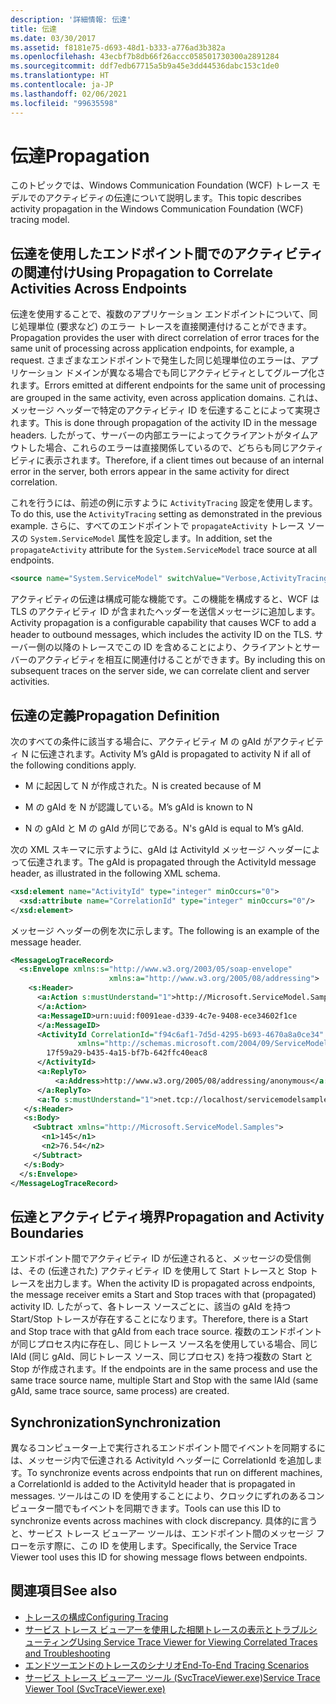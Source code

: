 ```yaml
---
description: '詳細情報: 伝達'
title: 伝達
ms.date: 03/30/2017
ms.assetid: f8181e75-d693-48d1-b333-a776ad3b382a
ms.openlocfilehash: 43ecbf7b8db66f26accc058501730300a2891284
ms.sourcegitcommit: ddf7edb67715a5b9a45e3dd44536dabc153c1de0
ms.translationtype: HT
ms.contentlocale: ja-JP
ms.lasthandoff: 02/06/2021
ms.locfileid: "99635598"
---
```

# <a name="propagation"></a><span data-ttu-id="9e50c-103">伝達</span><span class="sxs-lookup"><span data-stu-id="9e50c-103">Propagation</span></span>

<span data-ttu-id="9e50c-104">このトピックでは、Windows Communication Foundation (WCF) トレース モデルでのアクティビティの伝達について説明します。</span><span class="sxs-lookup"><span data-stu-id="9e50c-104">This topic describes activity propagation in the Windows Communication Foundation (WCF) tracing model.</span></span>  
  
## <a name="using-propagation-to-correlate-activities-across-endpoints"></a><span data-ttu-id="9e50c-105">伝達を使用したエンドポイント間でのアクティビティの関連付け</span><span class="sxs-lookup"><span data-stu-id="9e50c-105">Using Propagation to Correlate Activities Across Endpoints</span></span>  

 <span data-ttu-id="9e50c-106">伝達を使用することで、複数のアプリケーション エンドポイントについて、同じ処理単位 (要求など) のエラー トレースを直接関連付けることができます。</span><span class="sxs-lookup"><span data-stu-id="9e50c-106">Propagation provides the user with direct correlation of error traces for the same unit of processing across application endpoints, for example, a request.</span></span> <span data-ttu-id="9e50c-107">さまざまなエンドポイントで発生した同じ処理単位のエラーは、アプリケーション ドメインが異なる場合でも同じアクティビティとしてグループ化されます。</span><span class="sxs-lookup"><span data-stu-id="9e50c-107">Errors emitted at different endpoints for the same unit of processing are grouped in the same activity, even across application domains.</span></span> <span data-ttu-id="9e50c-108">これは、メッセージ ヘッダーで特定のアクティビティ ID を伝達することによって実現されます。</span><span class="sxs-lookup"><span data-stu-id="9e50c-108">This is done through propagation of the activity ID in the message headers.</span></span> <span data-ttu-id="9e50c-109">したがって、サーバーの内部エラーによってクライアントがタイムアウトした場合、これらのエラーは直接関係しているので、どちらも同じアクティビティに表示されます。</span><span class="sxs-lookup"><span data-stu-id="9e50c-109">Therefore, if a client times out because of an internal error in the server, both errors appear in the same activity for direct correlation.</span></span>  
  
 <span data-ttu-id="9e50c-110">これを行うには、前述の例に示すように `ActivityTracing` 設定を使用します。</span><span class="sxs-lookup"><span data-stu-id="9e50c-110">To do this, use the `ActivityTracing` setting as demonstrated in the previous example.</span></span> <span data-ttu-id="9e50c-111">さらに、すべてのエンドポイントで `propagateActivity` トレース ソースの `System.ServiceModel` 属性を設定します。</span><span class="sxs-lookup"><span data-stu-id="9e50c-111">In addition, set the `propagateActivity` attribute for the `System.ServiceModel` trace source at all endpoints.</span></span>  
  
```xml  
<source name="System.ServiceModel" switchValue="Verbose,ActivityTracing" propagateActivity="true" >  
```  
  
 <span data-ttu-id="9e50c-112">アクティビティの伝達は構成可能な機能です。この機能を構成すると、WCF は TLS のアクティビティ ID が含まれたヘッダーを送信メッセージに追加します。</span><span class="sxs-lookup"><span data-stu-id="9e50c-112">Activity propagation is a configurable capability that causes WCF to add a header to outbound messages, which includes the activity ID on the TLS.</span></span> <span data-ttu-id="9e50c-113">サーバー側の以降のトレースでこの ID を含めることにより、クライアントとサーバーのアクティビティを相互に関連付けることができます。</span><span class="sxs-lookup"><span data-stu-id="9e50c-113">By including this on subsequent traces on the server side, we can correlate client and server activities.</span></span>  
  
## <a name="propagation-definition"></a><span data-ttu-id="9e50c-114">伝達の定義</span><span class="sxs-lookup"><span data-stu-id="9e50c-114">Propagation Definition</span></span>  

 <span data-ttu-id="9e50c-115">次のすべての条件に該当する場合に、アクティビティ M の gAId がアクティビティ N に伝達されます。</span><span class="sxs-lookup"><span data-stu-id="9e50c-115">Activity M’s gAId is propagated to activity N if all of the following conditions apply.</span></span>  
  
- <span data-ttu-id="9e50c-116">M に起因して N が作成された。</span><span class="sxs-lookup"><span data-stu-id="9e50c-116">N is created because of M</span></span>  
  
- <span data-ttu-id="9e50c-117">M の gAId を N が認識している。</span><span class="sxs-lookup"><span data-stu-id="9e50c-117">M’s gAId is known to N</span></span>  
  
- <span data-ttu-id="9e50c-118">N の gAId と M の gAId が同じである。</span><span class="sxs-lookup"><span data-stu-id="9e50c-118">N's gAId is equal to M’s gAId.</span></span>  
  
 <span data-ttu-id="9e50c-119">次の XML スキーマに示すように、gAId は ActivityId メッセージ ヘッダーによって伝達されます。</span><span class="sxs-lookup"><span data-stu-id="9e50c-119">The gAId is propagated through the ActivityId message header, as illustrated in the following XML schema.</span></span>  
  
```xml  
<xsd:element name="ActivityId" type="integer" minOccurs="0">  
  <xsd:attribute name="CorrelationId" type="integer" minOccurs="0"/>  
</xsd:element>  
```  
  
 <span data-ttu-id="9e50c-120">メッセージ ヘッダーの例を次に示します。</span><span class="sxs-lookup"><span data-stu-id="9e50c-120">The following is an example of the message header.</span></span>  
  
```xml  
<MessageLogTraceRecord>  
  <s:Envelope xmlns:s="http://www.w3.org/2003/05/soap-envelope"
                      xmlns:a="http://www.w3.org/2005/08/addressing">  
    <s:Header>  
      <a:Action s:mustUnderstand="1">http://Microsoft.ServiceModel.Samples/ICalculator/Subtract  
      </a:Action>  
      <a:MessageID>urn:uuid:f0091eae-d339-4c7e-9408-ece34602f1ce  
      </a:MessageID>  
      <ActivityId CorrelationId="f94c6af1-7d5d-4295-b693-4670a8a0ce34"
               xmlns="http://schemas.microsoft.com/2004/09/ServiceModel/Diagnostics">  
        17f59a29-b435-4a15-bf7b-642ffc40eac8  
      </ActivityId>  
      <a:ReplyTo>  
          <a:Address>http://www.w3.org/2005/08/addressing/anonymous</a:Address>  
      </a:ReplyTo>  
      <a:To s:mustUnderstand="1">net.tcp://localhost/servicemodelsamples/service</a:To>  
   </s:Header>  
   <s:Body>  
     <Subtract xmlns="http://Microsoft.ServiceModel.Samples">  
       <n1>145</n1>  
       <n2>76.54</n2>  
     </Subtract>  
   </s:Body>  
  </s:Envelope>  
</MessageLogTraceRecord>  
```  
  
## <a name="propagation-and-activity-boundaries"></a><span data-ttu-id="9e50c-121">伝達とアクティビティ境界</span><span class="sxs-lookup"><span data-stu-id="9e50c-121">Propagation and Activity Boundaries</span></span>  

 <span data-ttu-id="9e50c-122">エンドポイント間でアクティビティ ID が伝達されると、メッセージの受信側は、その (伝達された) アクティビティ ID を使用して Start トレースと Stop トレースを出力します。</span><span class="sxs-lookup"><span data-stu-id="9e50c-122">When the activity ID is propagated across endpoints, the message receiver emits a Start and Stop traces with that (propagated) activity ID.</span></span> <span data-ttu-id="9e50c-123">したがって、各トレース ソースごとに、該当の gAId を持つ Start/Stop トレースが存在することになります。</span><span class="sxs-lookup"><span data-stu-id="9e50c-123">Therefore, there is a Start and Stop trace with that gAId from each trace source.</span></span> <span data-ttu-id="9e50c-124">複数のエンドポイントが同じプロセス内に存在し、同じトレース ソース名を使用している場合、同じ lAId (同じ gAId、同じトレース ソース、同じプロセス) を持つ複数の Start と Stop が作成されます。</span><span class="sxs-lookup"><span data-stu-id="9e50c-124">If the endpoints are in the same process and use the same trace source name, multiple Start and Stop with the same lAId (same gAId, same trace source, same process) are created.</span></span>  
  
## <a name="synchronization"></a><span data-ttu-id="9e50c-125">Synchronization</span><span class="sxs-lookup"><span data-stu-id="9e50c-125">Synchronization</span></span>  

 <span data-ttu-id="9e50c-126">異なるコンピューター上で実行されるエンドポイント間でイベントを同期するには、メッセージ内で伝達される ActivityId ヘッダーに CorrelationId を追加します。</span><span class="sxs-lookup"><span data-stu-id="9e50c-126">To synchronize events across endpoints that run on different machines, a CorrelationId is added to the ActivityId header that is propagated in messages.</span></span> <span data-ttu-id="9e50c-127">ツールはこの ID を使用することにより、クロックにずれのあるコンピューター間でもイベントを同期できます。</span><span class="sxs-lookup"><span data-stu-id="9e50c-127">Tools can use this ID to synchronize events across machines with clock discrepancy.</span></span> <span data-ttu-id="9e50c-128">具体的に言うと、サービス トレース ビューアー ツールは、エンドポイント間のメッセージ フローを示す際に、この ID を使用します。</span><span class="sxs-lookup"><span data-stu-id="9e50c-128">Specifically, the Service Trace Viewer tool uses this ID for showing message flows between endpoints.</span></span>  
  
## <a name="see-also"></a><span data-ttu-id="9e50c-129">関連項目</span><span class="sxs-lookup"><span data-stu-id="9e50c-129">See also</span></span>

- [<span data-ttu-id="9e50c-130">トレースの構成</span><span class="sxs-lookup"><span data-stu-id="9e50c-130">Configuring Tracing</span></span>](configuring-tracing.md)
- [<span data-ttu-id="9e50c-131">サービス トレース ビューアーを使用した相関トレースの表示とトラブルシューティング</span><span class="sxs-lookup"><span data-stu-id="9e50c-131">Using Service Trace Viewer for Viewing Correlated Traces and Troubleshooting</span></span>](using-service-trace-viewer-for-viewing-correlated-traces-and-troubleshooting.md)
- [<span data-ttu-id="9e50c-132">エンドツーエンドのトレースのシナリオ</span><span class="sxs-lookup"><span data-stu-id="9e50c-132">End-To-End Tracing Scenarios</span></span>](end-to-end-tracing-scenarios.md)
- [<span data-ttu-id="9e50c-133">サービス トレース ビューアー ツール (SvcTraceViewer.exe)</span><span class="sxs-lookup"><span data-stu-id="9e50c-133">Service Trace Viewer Tool (SvcTraceViewer.exe)</span></span>](../../service-trace-viewer-tool-svctraceviewer-exe.md)
